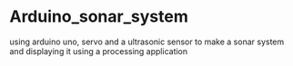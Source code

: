 # Arduino_sonar_system
using arduino uno, servo and a ultrasonic sensor to make a sonar system and displaying it using a processing application
